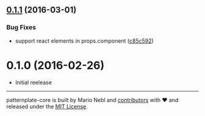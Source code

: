 <a name="0.1.1"></a>
## [0.1.1](https://github.com/marionebl/react-jogwheel/compare/v0.1.0...v0.1.1) (2016-03-01)


### Bug Fixes

* support react elements in props.component ([c85c592](https://github.com/marionebl/react-jogwheel/commit/c85c592))



<a name="0.1.0"></a>
# 0.1.0 (2016-02-26)
* Initial reelease

---

patternplate-core is built by Mario Nebl and [contributors](./documentation/contributors.md)
with :heart: and released under the [MIT License](./license.md).

